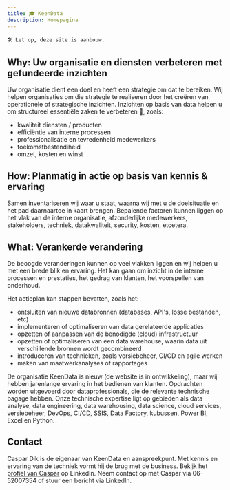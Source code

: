 ```yaml
---
title: 🎓 KeenData
description: Homepagina
---
```


```
🛠 Let op, deze site is aanbouw.
```

[comment]: # (<p style="font-size:28px;text-align:center;"> ⚡ Wij helpen u graag verder om met inzichten uit uw data ⚡ </p>)

## Why: Uw organisatie en diensten verbeteren met gefundeerde inzichten
Uw organisatie dient een doel en heeft een strategie om dat te bereiken.
Wij helpen organisaties om die strategie te realiseren door het creëren van operationele of strategische inzichten.
Inzichten op basis van data helpen u om structureel essentiële zaken te verbeteren 🚀, zoals:
- kwaliteit diensten / producten
- efficiëntie van interne processen
- professionalisatie en tevredenheid medewerkers
- toekomstbestendiheid
- omzet, kosten en winst
 
## How: Planmatig in actie op basis van kennis & ervaring
Samen inventariseren wij waar u staat, waarna wij met u de doelsituatie en het pad daarnaartoe in kaart brengen.
Bepalende factoren kunnen liggen op het vlak van de interne organisatie, afzonderlijke medewerkers, stakeholders, techniek, datakwaliteit, security, kosten, etcetera.

## What: Verankerde verandering
De beoogde veranderingen kunnen op veel vlakken liggen en wij helpen u met een brede blik en ervaring.
Het kan gaan om inzicht in de interne processen en prestaties, het gedrag van klanten, het voorspellen van onderhoud.

Het actieplan kan stappen bevatten, zoals het:
- ontsluiten van nieuwe databronnen (databases, API's, losse bestanden, etc)
- implementeren of optimaliseren van data gerelateerde applicaties 
- opzetten of aanpassen van de benodigde (cloud) infrastructuur 
- opzetten of optimaliseren van een data warehouse, waarin data uit verschillende bronnen wordt gecombineerd
- introduceren van technieken, zoals versiebeheer, CI/CD en agile werken
- maken van maatwerkanalyses of rapportages

De organisatie KeenData is nieuw (de website is in ontwikkeling), maar wij hebben jarenlange ervaring in het bedienen van klanten.
Opdrachten worden uitgevoerd door dataprofessionals, die de relevante technische bagage hebben.
Onze technische expertise ligt op gebieden als data analyse, data engineering, data warehousing, data science, cloud services, versiebeheer, DevOps, CI/CD, SSIS, Data Factory, kubussen, Power BI, Excel en Python.    

## Contact
Caspar Dik is de eigenaar van KeenData en aanspreekpunt.
Met kennis en ervaring van de techniek vormt hij de brug met de business. 
Bekijk het [profiel van Caspar](https://www.linkedin.com/in/caspardik/) op LinkedIn. 
Neem contact op met Caspar via 06-52007354 of stuur een bericht via LinkedIn.
